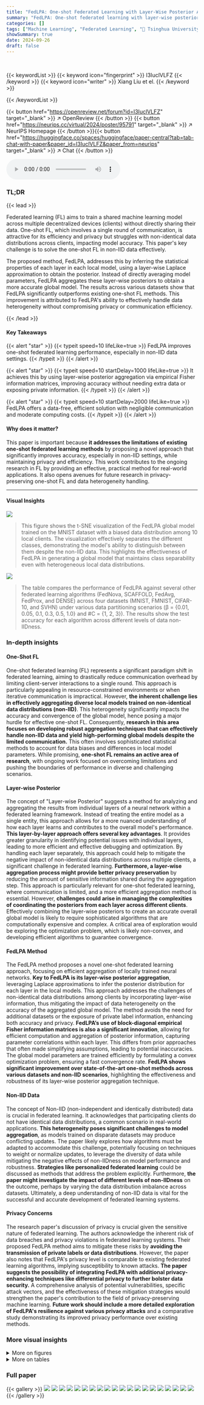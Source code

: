 ```yaml
---
title: "FedLPA: One-shot Federated Learning with Layer-Wise Posterior Aggregation"
summary: "FedLPA: One-shot federated learning with layer-wise posterior aggregation improves model accuracy in non-IID data by efficiently aggregating layer-wise posteriors of local models using a novel approac..."
categories: []
tags: ["Machine Learning", "Federated Learning", "🏢 Tsinghua University",]
showSummary: true
date: 2024-09-26
draft: false
---
```


<br>

{{< keywordList >}}
{{< keyword icon="fingerprint" >}} I3IuclVLFZ {{< /keyword >}}
{{< keyword icon="writer" >}} Xiang Liu et el. {{< /keyword >}}
 
{{< /keywordList >}}

{{< button href="https://openreview.net/forum?id=I3IuclVLFZ" target="_blank" >}}
↗ OpenReview
{{< /button >}}
{{< button href="https://neurips.cc/virtual/2024/poster/95791" target="_blank" >}}
↗ NeurIPS Homepage
{{< /button >}}{{< button href="https://huggingface.co/spaces/huggingface/paper-central?tab=tab-chat-with-paper&paper_id=I3IuclVLFZ&paper_from=neurips" target="_blank" >}}
↗ Chat
{{< /button >}}



<audio controls>
    <source src="https://ai-paper-reviewer.com/I3IuclVLFZ/podcast.wav" type="audio/wav">
    Your browser does not support the audio element.
</audio>


### TL;DR


{{< lead >}}

Federated learning (FL) aims to train a shared machine learning model across multiple decentralized devices (clients) without directly sharing their data.  One-shot FL, which involves a single round of communication, is attractive for its efficiency and privacy but struggles with non-identical data distributions across clients, impacting model accuracy.  This paper's key challenge is to solve the one-shot FL in non-IID data effectively. 

The proposed method, FedLPA, addresses this by inferring the statistical properties of each layer in each local model, using a layer-wise Laplace approximation to obtain the posterior.  Instead of directly averaging model parameters, FedLPA aggregates these layer-wise posteriors to obtain a more accurate global model.  The results across various datasets show that FedLPA significantly outperforms existing one-shot FL methods.  This improvement is attributed to FedLPA's ability to effectively handle data heterogeneity without compromising privacy or communication efficiency.

{{< /lead >}}


#### Key Takeaways

{{< alert "star" >}}
{{< typeit speed=10 lifeLike=true >}} FedLPA improves one-shot federated learning performance, especially in non-IID data settings. {{< /typeit >}}
{{< /alert >}}

{{< alert "star" >}}
{{< typeit speed=10 startDelay=1000 lifeLike=true >}} It achieves this by using layer-wise posterior aggregation via empirical Fisher information matrices, improving accuracy without needing extra data or exposing private information. {{< /typeit >}}
{{< /alert >}}

{{< alert "star" >}}
{{< typeit speed=10 startDelay=2000 lifeLike=true >}} FedLPA offers a data-free, efficient solution with negligible communication and moderate computing costs. {{< /typeit >}}
{{< /alert >}}

#### Why does it matter?
This paper is important because **it addresses the limitations of existing one-shot federated learning methods** by proposing a novel approach that significantly improves accuracy, especially in non-IID settings, while maintaining privacy and efficiency.  This work contributes to the ongoing research in FL by providing an effective, practical method for real-world applications. It also opens avenues for future research in privacy-preserving one-shot FL and data heterogeneity handling.

------
#### Visual Insights



![](https://ai-paper-reviewer.com/I3IuclVLFZ/figures_6_1.jpg)

> This figure shows the t-SNE visualization of the FedLPA global model trained on the MNIST dataset with a biased data distribution among 10 local clients.  The visualization effectively separates the different classes, demonstrating the model's ability to distinguish between them despite the non-IID data.  This highlights the effectiveness of FedLPA in generating a global model that maintains class separability even with heterogeneous local data distributions.





![](https://ai-paper-reviewer.com/I3IuclVLFZ/tables_5_1.jpg)

> The table compares the performance of FedLPA against several other federated learning algorithms (FedNova, SCAFFOLD, FedAvg, FedProx, and DENSE) across four datasets (MNIST, FMNIST, CIFAR-10, and SVHN) under various data partitioning scenarios (β = {0.01, 0.05, 0.1, 0.3, 0.5, 1.0} and #C = {1, 2, 3}).  The results show the test accuracy for each algorithm across different levels of data non-IIDness.





### In-depth insights


#### One-Shot FL
One-shot federated learning (FL) represents a significant paradigm shift in federated learning, aiming to drastically reduce communication overhead by limiting client-server interactions to a single round.  This approach is particularly appealing in resource-constrained environments or when iterative communication is impractical.  However, **the inherent challenge lies in effectively aggregating diverse local models trained on non-identical data distributions (non-IID)**.  This heterogeneity significantly impacts the accuracy and convergence of the global model, hence posing a major hurdle for effective one-shot FL.  Consequently, **research in this area focuses on developing robust aggregation techniques that can effectively handle non-IID data and yield high-performing global models despite the limited communication.**  This often involves sophisticated statistical methods to account for data biases and differences in local model parameters.  While promising, **one-shot FL remains an active area of research**, with ongoing work focused on overcoming limitations and pushing the boundaries of performance in diverse and challenging scenarios.

#### Layer-wise Posterior
The concept of "Layer-wise Posterior" suggests a method for analyzing and aggregating the results from individual layers of a neural network within a federated learning framework.  Instead of treating the entire model as a single entity, this approach allows for a more nuanced understanding of how each layer learns and contributes to the overall model's performance.  **This layer-by-layer approach offers several key advantages**.  It provides greater granularity in identifying potential issues with individual layers, leading to more efficient and effective debugging and optimization. By handling each layer separately, this approach could help to mitigate the negative impact of non-identical data distributions across multiple clients, a significant challenge in federated learning.  **Furthermore, a layer-wise aggregation process might provide better privacy preservation** by reducing the amount of sensitive information shared during the aggregation step.  This approach is particularly relevant for one-shot federated learning, where communication is limited, and a more efficient aggregation method is essential.  However, **challenges could arise in managing the complexities of coordinating the posteriors from each layer across different clients**. Effectively combining the layer-wise posteriors to create an accurate overall global model is likely to require sophisticated algorithms that are computationally expensive and complex. A critical area of exploration would be exploring the optimization problem, which is likely non-convex, and developing efficient algorithms to guarantee convergence.

#### FedLPA Method
The FedLPA method proposes a novel one-shot federated learning approach, focusing on efficient aggregation of locally trained neural networks.  **Key to FedLPA is its layer-wise posterior aggregation**, leveraging Laplace approximations to infer the posterior distribution for each layer in the local models.  This approach addresses the challenges of non-identical data distributions among clients by incorporating layer-wise information, thus mitigating the impact of data heterogeneity on the accuracy of the aggregated global model.  The method avoids the need for additional datasets or the exposure of private label information, enhancing both accuracy and privacy.  **FedLPA’s use of block-diagonal empirical Fisher information matrices is also a significant innovation**, allowing for efficient computation and aggregation of posterior information, capturing parameter correlations within each layer. This differs from prior approaches that often made simplifying assumptions, leading to potential inaccuracies.  The global model parameters are trained efficiently by formulating a convex optimization problem, ensuring a fast convergence rate.  **FedLPA shows significant improvement over state-of-the-art one-shot methods across various datasets and non-IID scenarios**, highlighting the effectiveness and robustness of its layer-wise posterior aggregation technique.

#### Non-IID Data
The concept of Non-IID (non-independent and identically distributed) data is crucial in federated learning.  It acknowledges that participating clients do not have identical data distributions, a common scenario in real-world applications. **This heterogeneity poses significant challenges to model aggregation**, as models trained on disparate datasets may produce conflicting updates.  The paper likely explores how algorithms must be adapted to accommodate this challenge, potentially focusing on techniques to weight or normalize updates, to leverage the diversity of data while mitigating the negative effects of non-IIDness on model performance and robustness.  **Strategies like personalized federated learning** could be discussed as methods that address the problem explicitly.  Furthermore, **the paper might investigate the impact of different levels of non-IIDness** on the outcome, perhaps by varying the data distribution imbalance across datasets.  Ultimately, a deep understanding of non-IID data is vital for the successful and accurate development of federated learning systems.

#### Privacy Concerns
The research paper's discussion of privacy is crucial given the sensitive nature of federated learning.  The authors acknowledge the inherent risk of data breaches and privacy violations in federated learning systems. Their proposed FedLPA method aims to mitigate these risks by **avoiding the transmission of private labels or data distributions**.  However, the paper also notes that FedLPA's privacy level is comparable to existing federated learning algorithms, implying susceptibility to known attacks.  **The paper suggests the possibility of integrating FedLPA with additional privacy-enhancing techniques like differential privacy to further bolster data security.**  A comprehensive analysis of potential vulnerabilities, specific attack vectors, and the effectiveness of these mitigation strategies would strengthen the paper's contribution to the field of privacy-preserving machine learning. **Future work should include a more detailed exploration of FedLPA's resilience against various privacy attacks** and a comparative study demonstrating its improved privacy performance over existing methods.


### More visual insights

<details>
<summary>More on figures
</summary>


![](https://ai-paper-reviewer.com/I3IuclVLFZ/figures_9_1.jpg)

> This figure shows the test accuracy curves for FedLPA and other baseline methods (FedAvg, FedNova, SCAFFOLD, and FedProx) over multiple rounds on the MNIST dataset.  FedLPA achieves the highest accuracy in the first round, demonstrating its strong one-shot learning capabilities.  While its performance improves with additional rounds, it does so more slowly than the other methods.  The figure also shows the accuracy of using FedLPA for one round followed by FedAvg for the subsequent rounds, suggesting a hybrid approach that combines the strengths of both methods.


![](https://ai-paper-reviewer.com/I3IuclVLFZ/figures_23_1.jpg)

> This figure shows the t-SNE visualizations of the data from 10 different local clients. Each subplot represents a different client's data, showing how the data points cluster based on their labels.  The visualizations highlight the non-IID nature of the data across different clients, with some clients having data points concentrated in specific areas of the t-SNE space while others are more spread out. This illustrates the challenge of aggregating models from diverse clients in federated learning.


![](https://ai-paper-reviewer.com/I3IuclVLFZ/figures_23_2.jpg)

> This figure shows the t-distributed Stochastic Neighbor Embedding (t-SNE) visualization of the global model generated by FedLPA on the MNIST dataset.  The data used for training was non-IID, meaning it had a biased distribution across the 10 local clients.  The plot demonstrates that the FedLPA global model effectively separates the different classes of handwritten digits, indicating good classification performance even with non-IID data.


</details>




<details>
<summary>More on tables
</summary>


![](https://ai-paper-reviewer.com/I3IuclVLFZ/tables_7_1.jpg)
> This table compares the performance of FedLPA against several other federated learning algorithms across four datasets (FMNIST, CIFAR-10, MNIST, SVHN).  The comparison is done for various non-IID data settings.  Different data partitioning methods, labeled as #C=k (where k is the number of classes per client) and β=x (where x is a parameter representing the degree of data skew), are used to simulate realistic non-IID scenarios. The table shows the test accuracy achieved by each algorithm under each condition, highlighting FedLPA's performance.

![](https://ai-paper-reviewer.com/I3IuclVLFZ/tables_8_1.jpg)
> The table compares the performance of FedLPA with several other federated learning algorithms across four datasets (MNIST, FMNIST, CIFAR-10, and SVHN).  Each dataset is partitioned using two different non-IID approaches (β and #C). The performance metrics (accuracy) are reported with standard deviations for each algorithm and data partition method.  This demonstrates FedLPA's performance relative to existing state-of-the-art one-shot federated learning approaches.

![](https://ai-paper-reviewer.com/I3IuclVLFZ/tables_8_2.jpg)
> This table shows the impact of reducing the amount of data used for training on the model's accuracy.  The results are presented for different levels of data skew (beta values of 0.1, 0.3, and 0.5).  Each row shows the accuracy achieved when using a specific percentage of the original dataset (100%, 80%, 60%, 40%, and 20%). The table demonstrates how the model's performance is affected as the amount of training data decreases.

![](https://ai-paper-reviewer.com/I3IuclVLFZ/tables_9_1.jpg)
> This table presents the experimental results obtained by varying the hyperparameter λ in the FedLPA model.  The results show test accuracy for different levels of label skew (β) and data partitioning (#C), demonstrating the robustness of the FedLPA approach to changes in λ.  The results are presented in the form of mean ± standard deviation of test accuracy over multiple experimental runs.

![](https://ai-paper-reviewer.com/I3IuclVLFZ/tables_9_2.jpg)
> This table presents the communication and computation overhead for various federated learning algorithms (FedLPA, FedNova, SCAFFOLD, FedAvg, FedProx, and DENSE) when applied to a simple CNN with 5 layers on the CIFAR-10 dataset.  The 'Overall Computation' column shows the total computation time in minutes, and the 'Overall Communication' column indicates the total communication overhead in MB. The results highlight the computational and communication efficiency trade-offs among these algorithms.

![](https://ai-paper-reviewer.com/I3IuclVLFZ/tables_17_1.jpg)
> This table compares the performance of FedAvg, FedProx, SCAFFOLD, DiagonalFisher, and FedLPA on an MLP model under two different initialization schemes for client models: 'Same' (same initial parameters) and 'Different' (different initial parameters). The results show that FedLPA outperforms the other methods, particularly when the client models have different initializations. This highlights the effectiveness of FedLPA in handling non-IID data distributions.

![](https://ai-paper-reviewer.com/I3IuclVLFZ/tables_18_1.jpg)
> This table compares the performance of FedLPA and DiagonalFisher on an MLP model under two different initialization scenarios: 'Same' (models initialized with the same parameters) and 'Different' (models initialized independently).  The results highlight FedLPA's superior robustness to data heterogeneity, particularly when the models are initialized differently, showcasing a significant performance improvement over DiagonalFisher.

![](https://ai-paper-reviewer.com/I3IuclVLFZ/tables_20_1.jpg)
> This table presents the results of experiments conducted to evaluate the performance of FedLPA with two different differential privacy mechanisms.  The experiments were performed using the MNIST dataset with various data partitioning settings (β = 0.1, 0.3, 0.5) and different privacy levels (ε = 3, 5, 8).  The table compares the accuracy of FedLPA with the two privacy mechanisms against the accuracy of the standard FedAvg algorithm.  The results demonstrate the impact of different privacy parameters on the accuracy of the FedLPA algorithm under various data distribution settings.

![](https://ai-paper-reviewer.com/I3IuclVLFZ/tables_20_2.jpg)
> This table shows the number of rounds needed for DP-FedAvg to achieve a similar test accuracy as FedLPA with the first differential privacy mechanism for different beta and epsilon values.  It demonstrates the efficiency of FedLPA as a one-shot method compared to DP-FedAvg which requires multiple rounds.

![](https://ai-paper-reviewer.com/I3IuclVLFZ/tables_21_1.jpg)
> This table presents the results of iDLG attacks on FedLPA and FedAvg, showing the mean squared error (MSE) between the original and reconstructed images at various percentiles.  It aims to evaluate and compare the privacy-preserving capabilities of the two methods by measuring their resistance to reconstruction attacks. Higher MSE values indicate stronger privacy protection.

![](https://ai-paper-reviewer.com/I3IuclVLFZ/tables_24_1.jpg)
> This table presents a comparison of the proposed FedLPA algorithm with several existing federated learning (FL) algorithms. The comparison is done using various datasets (FMNIST, CIFAR-10, MNIST, SVHN) under different data partitioning methods (β = 0.01, 0.05, 0.1, 0.3, 0.5, 1.0 and #C = 1, 2, 3) representing various levels of non-IID data distribution.  The results show the test accuracy achieved by each algorithm in a single communication round (one-shot FL). This table highlights the superior performance of FedLPA across different datasets and non-IID settings.

![](https://ai-paper-reviewer.com/I3IuclVLFZ/tables_24_2.jpg)
> The table compares the performance of FedLPA with other federated learning algorithms (FedAvg, FedProx, FedNova, Scaffold, and DENSE) on four benchmark datasets (MNIST, FMNIST, CIFAR-10, and SVHN) under various non-IID data settings.  The non-IID settings are controlled by the parameters β and #C.  β represents the Dirichlet distribution parameter for label skew, and #C indicates the number of classes per client.  The table shows the test accuracy for each method under these different conditions, allowing for a direct comparison of the performance of FedLPA against state-of-the-art baselines.

![](https://ai-paper-reviewer.com/I3IuclVLFZ/tables_25_1.jpg)
> The table compares the performance of FedLPA against several other federated learning algorithms on four different datasets (MNIST, FMNIST, CIFAR-10, and SVHN) under various non-IID data settings.  Different non-IID settings are simulated by varying the number of classes per client (#C) and by controlling the class distribution skew using the Dirichlet distribution parameter (β). The results show FedLPA's accuracy across different metrics and non-IID settings.

![](https://ai-paper-reviewer.com/I3IuclVLFZ/tables_25_2.jpg)
> This table compares the performance of the proposed FedLPA algorithm against several other federated learning (FL) algorithms on four different datasets (MNIST, Fashion-MNIST, CIFAR-10, and SVHN) under various data partitioning strategies to simulate different levels of non-IID data. The results show the test accuracy of each algorithm on each dataset and partitioning scenario.  It highlights how FedLPA performs in different non-IID scenarios compared to the baselines.

![](https://ai-paper-reviewer.com/I3IuclVLFZ/tables_26_1.jpg)
> This table compares the performance of FedLPA against several other federated learning algorithms across various datasets and data partitioning schemes (IID and non-IID).  It shows the test accuracy achieved by each algorithm under different levels of data heterogeneity.  The results highlight FedLPA's superior performance, particularly in non-IID scenarios with high label skewness.

![](https://ai-paper-reviewer.com/I3IuclVLFZ/tables_26_2.jpg)
> The table compares the performance of FedLPA with several other federated learning algorithms across various datasets and non-IID data settings.  It shows test accuracy results for different levels of data heterogeneity, represented by β values and #C values, which indicate the degree of label skew in the data.

![](https://ai-paper-reviewer.com/I3IuclVLFZ/tables_27_1.jpg)
> This table compares the performance of FedLPA and FedOV on the MNIST dataset with a non-IID data distribution where each client only has data from 2 classes.  The results show how the accuracy of both methods changes with varying numbers of local epochs (10, 20, 50, 100, 200).  FedOV transmits label information, while FedLPA does not.  The green highlights indicate where FedLPA outperforms FedOV.

![](https://ai-paper-reviewer.com/I3IuclVLFZ/tables_27_2.jpg)
> This table compares the performance of FedLPA against several other federated learning algorithms across different datasets and non-IID data distributions.  The results show accuracy for various settings defined by the beta parameter (β) and the number of classes per client (#C).  Higher values generally indicate better performance.  The table highlights FedLPA's effectiveness, especially in challenging non-IID scenarios.

![](https://ai-paper-reviewer.com/I3IuclVLFZ/tables_28_1.jpg)
> This table compares the performance of FedLPA against several other federated learning algorithms on four different datasets (MNIST, FMNIST, CIFAR-10, and SVHN) under various non-IID data settings.  The performance is measured across several metrics and different levels of data heterogeneity, represented by parameters β and #C, indicating the degree of label imbalance or class distribution skew among the clients.  The results demonstrate FedLPA's superior performance, especially in extreme non-IID scenarios.

![](https://ai-paper-reviewer.com/I3IuclVLFZ/tables_28_2.jpg)
> This table compares the performance of FedLPA with several other federated learning algorithms on four different datasets (MNIST, Fashion-MNIST, CIFAR-10, and SVHN) under various non-IID data settings.  The non-IID settings are simulated using two different partitioning methods to introduce varying levels of label skew: one where each client only has data from a subset of classes (#C=k), and another where the class distribution is sampled from a Dirichlet distribution (pk~Dir(β)). The table shows the test accuracy achieved by each algorithm under each data setting, highlighting the superior performance of FedLPA, particularly in scenarios with high label skew.

![](https://ai-paper-reviewer.com/I3IuclVLFZ/tables_29_1.jpg)
> This table presents the results of experiments conducted using the VGG-9 model.  It compares the performance of FedLPA against several other federated learning algorithms (FedNova, SCAFFOLD, FedAvg, FedProx, and Dense) under different levels of data heterogeneity (β = 0.1, 0.3, and 0.5).  The results are presented as the average test accuracy with standard deviation, demonstrating the superior performance of FedLPA across varying levels of data heterogeneity. Note that VGG-9 is a deeper and more complex model than the CNNs used in other parts of the experiments.

![](https://ai-paper-reviewer.com/I3IuclVLFZ/tables_29_2.jpg)
> This table presents the experimental results of FedLPA on the CIFAR-100 dataset.  It shows the accuracy achieved by FedLPA for different levels of data heterogeneity (β values of 0.1, 0.3, and 0.5). The results are likely compared against other federated learning methods, demonstrating FedLPA's performance on a more challenging dataset with a larger number of classes.

![](https://ai-paper-reviewer.com/I3IuclVLFZ/tables_29_3.jpg)
> This table presents the results of experiments conducted on the EMNIST dataset using the FedLPA and FedAvg algorithms.  It shows the accuracy achieved under different data partition settings (β=0.1, 0.3, 0.5) for two variations of the EMNIST dataset: one with 10 classes (EMNIT-mnist) and one with 37 classes (EMNIT-letters). The results highlight the performance improvement of FedLPA over FedAvg, demonstrating its effectiveness particularly in scenarios with non-IID data.

![](https://ai-paper-reviewer.com/I3IuclVLFZ/tables_30_1.jpg)
> This table presents the results of experiments conducted using the ResNet-18 model on the Tiny-ImageNet dataset.  The experiments compare the performance of FedLPA against FedAvg and Dense, across different levels of data heterogeneity (represented by the beta parameter, β).  The results show the accuracy achieved under various levels of data heterogeneity. Higher beta values indicate less heterogeneity and a higher overall accuracy.

![](https://ai-paper-reviewer.com/I3IuclVLFZ/tables_30_2.jpg)
> This table presents the results of an ablation study on the number of approximation iterations used in FedLPA. It shows that increasing the number of iterations generally improves accuracy, but the gains diminish beyond a certain point.  The results are shown for different data skewness levels (β=0.1, 0.3, 0.5).  The computation time also increases linearly with the number of iterations.

</details>




### Full paper

{{< gallery >}}
<img src="https://ai-paper-reviewer.com/I3IuclVLFZ/1.png" class="grid-w50 md:grid-w33 xl:grid-w25" />
<img src="https://ai-paper-reviewer.com/I3IuclVLFZ/2.png" class="grid-w50 md:grid-w33 xl:grid-w25" />
<img src="https://ai-paper-reviewer.com/I3IuclVLFZ/3.png" class="grid-w50 md:grid-w33 xl:grid-w25" />
<img src="https://ai-paper-reviewer.com/I3IuclVLFZ/4.png" class="grid-w50 md:grid-w33 xl:grid-w25" />
<img src="https://ai-paper-reviewer.com/I3IuclVLFZ/5.png" class="grid-w50 md:grid-w33 xl:grid-w25" />
<img src="https://ai-paper-reviewer.com/I3IuclVLFZ/6.png" class="grid-w50 md:grid-w33 xl:grid-w25" />
<img src="https://ai-paper-reviewer.com/I3IuclVLFZ/7.png" class="grid-w50 md:grid-w33 xl:grid-w25" />
<img src="https://ai-paper-reviewer.com/I3IuclVLFZ/8.png" class="grid-w50 md:grid-w33 xl:grid-w25" />
<img src="https://ai-paper-reviewer.com/I3IuclVLFZ/9.png" class="grid-w50 md:grid-w33 xl:grid-w25" />
<img src="https://ai-paper-reviewer.com/I3IuclVLFZ/10.png" class="grid-w50 md:grid-w33 xl:grid-w25" />
<img src="https://ai-paper-reviewer.com/I3IuclVLFZ/11.png" class="grid-w50 md:grid-w33 xl:grid-w25" />
<img src="https://ai-paper-reviewer.com/I3IuclVLFZ/12.png" class="grid-w50 md:grid-w33 xl:grid-w25" />
<img src="https://ai-paper-reviewer.com/I3IuclVLFZ/13.png" class="grid-w50 md:grid-w33 xl:grid-w25" />
<img src="https://ai-paper-reviewer.com/I3IuclVLFZ/14.png" class="grid-w50 md:grid-w33 xl:grid-w25" />
<img src="https://ai-paper-reviewer.com/I3IuclVLFZ/15.png" class="grid-w50 md:grid-w33 xl:grid-w25" />
<img src="https://ai-paper-reviewer.com/I3IuclVLFZ/16.png" class="grid-w50 md:grid-w33 xl:grid-w25" />
<img src="https://ai-paper-reviewer.com/I3IuclVLFZ/17.png" class="grid-w50 md:grid-w33 xl:grid-w25" />
<img src="https://ai-paper-reviewer.com/I3IuclVLFZ/18.png" class="grid-w50 md:grid-w33 xl:grid-w25" />
<img src="https://ai-paper-reviewer.com/I3IuclVLFZ/19.png" class="grid-w50 md:grid-w33 xl:grid-w25" />
<img src="https://ai-paper-reviewer.com/I3IuclVLFZ/20.png" class="grid-w50 md:grid-w33 xl:grid-w25" />
{{< /gallery >}}